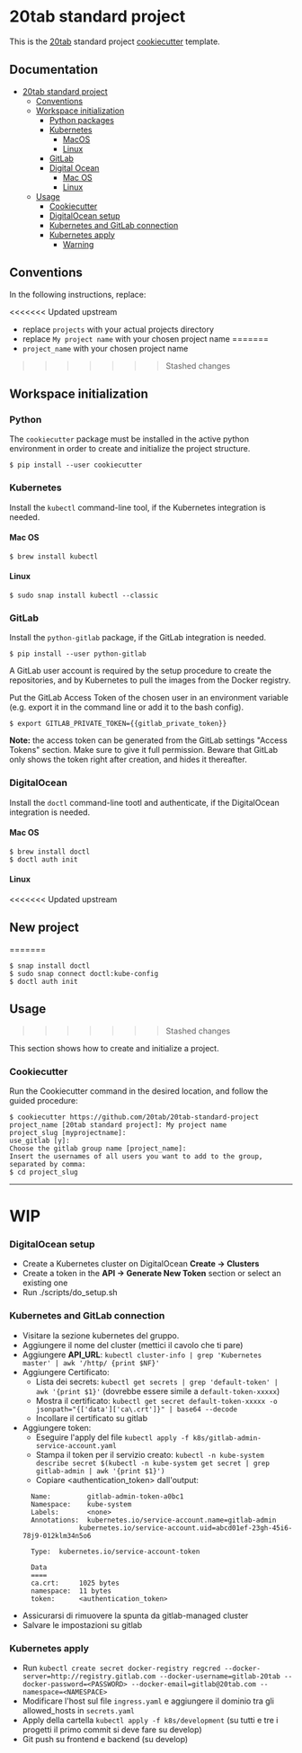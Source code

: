 # 20tab standard project

This is the [20tab](https://www.20tab.com/) standard project [cookiecutter](https://github.com/cookiecutter/cookiecutter) template.

## Documentation <!-- omit in toc -->

- [20tab standard project](#20tab-standard-project)
  - [Conventions](#conventions)
  - [Workspace initialization](#workspace-initialization)
    - [Python packages](#python-packages)
    - [Kubernetes](#kubernetes)
      - [MacOS](#mac-os-1)
      - [Linux](#linux-1)
    - [GitLab](#gitlab)
    - [Digital Ocean](#digitalocean)
      - [Mac OS](#mac-os-2)
      - [Linux](#linux-2)
  - [Usage](#usage)
    - [Cookiecutter](#cookiecutter)
    - [DigitalOcean setup](#digitalocean-setup)
    - [Kubernetes and GitLab connection](#kubernetes-and-gitlab-connection)
    - [Kubernetes apply](#kubernetes-apply)
      - [Warning](#warning)

## Conventions

In the following instructions, replace:

<<<<<<< Updated upstream
- replace `projects` with your actual projects directory
- replace `My project name` with your chosen project name
=======
- `project_name` with your chosen project name
>>>>>>> Stashed changes

## Workspace initialization

### Python

The `cookiecutter` package must be installed in the active python environment in order to create and initialize the project structure.

```shell
$ pip install --user cookiecutter
```

### Kubernetes

Install the `kubectl` command-line tool, if the Kubernetes integration is needed.

#### Mac OS

```shell
$ brew install kubectl
```

#### Linux

```shell
$ sudo snap install kubectl --classic
```

### GitLab

Install the `python-gitlab` package, if the GitLab integration is needed.

```shell
$ pip install --user python-gitlab
```

A GitLab user account is required by the setup procedure to create the repositories, and by Kubernetes to pull the images from the Docker registry.

Put the GitLab Access Token of the chosen user in an environment variable (e.g. export it in the command line or add it to the bash config).

```shell
$ export GITLAB_PRIVATE_TOKEN={{gitlab_private_token}}
```

**Note:** the access token can be generated from the GitLab settings "Access Tokens"
section. Make sure to give it full permission. Beware that GitLab only shows the token right after creation, and hides it thereafter.

### DigitalOcean

Install the `doctl` command-line tootl and authenticate, if the DigitalOcean integration is needed.

#### Mac OS

```shell
$ brew install doctl
$ doctl auth init
```

#### Linux

<<<<<<< Updated upstream
## New project
=======
```shell
$ snap install doctl
$ sudo snap connect doctl:kube-config
$ doctl auth init
```

## Usage
>>>>>>> Stashed changes

This section shows how to create and initialize a project.

### Cookiecutter

Run the Cookiecutter command in the desired location, and follow the guided procedure:

```shell
$ cookiecutter https://github.com/20tab/20tab-standard-project
project_name [20tab standard project]: My project name
project_slug [myprojectname]:
use_gitlab [y]:
Choose the gitlab group name [project_name]:
Insert the usernames of all users you want to add to the group, separated by comma:
$ cd project_slug
```

---

# WIP

### DigitalOcean setup

- Create a Kubernetes cluster on DigitalOcean **Create -> Clusters**
- Create a token in the **API -> Generate New Token** section or select an existing one
- Run ./scripts/do_setup.sh

### Kubernetes and GitLab connection

- Visitare la sezione kubernetes del gruppo.
- Aggiungere il nome del cluster (mettici il cavolo che ti pare)
- Aggiungere **API_URL**: `kubectl cluster-info | grep 'Kubernetes master' | awk '/http/ {print $NF}'`
- Aggiungere Certificato:
  - Lista dei secrets: `kubectl get secrets | grep 'default-token' | awk '{print $1}'` (dovrebbe essere simile a `default-token-xxxxx`)
  - Mostra il certificato: `kubectl get secret default-token-xxxxx -o jsonpath="{['data']['ca\.crt']}" | base64 --decode`
  - Incollare il certificato su gitlab
- Aggiungere token:
  - Eseguire l'apply del file `kubectl apply -f k8s/gitlab-admin-service-account.yaml`
  - Stampa il token per il servizio creato: `kubectl -n kube-system describe secret $(kubectl -n kube-system get secret | grep gitlab-admin | awk '{print $1}')`
  - Copiare <authentication_token> dall'output:
  ```shell
    Name:         gitlab-admin-token-a0bc1
    Namespace:    kube-system
    Labels:       <none>
    Annotations:  kubernetes.io/service-account.name=gitlab-admin
                kubernetes.io/service-account.uid=abcd01ef-23gh-45i6-78j9-012klm34n5o6

    Type:  kubernetes.io/service-account-token

    Data
    ====
    ca.crt:     1025 bytes
    namespace:  11 bytes
    token:      <authentication_token>
  ```
- Assicurarsi di rimuovere la spunta da gitlab-managed cluster
- Salvare le impostazioni su gitlab

### Kubernetes apply

- Run `kubectl create secret docker-registry regcred --docker-server=http://registry.gitlab.com --docker-username=gitlab-20tab --docker-password=<PASSWORD> --docker-email=gitlab@20tab.com --namespace=<NAMESPACE>`
- Modificare l'host sul file `ingress.yaml` e aggiungere il dominio tra gli allowed_hosts in `secrets.yaml`
- Apply della cartella `kubectl apply -f k8s/development` (su tutti e tre i progetti il primo commit si deve fare su develop)
- Git push su frontend e backend (su develop)
